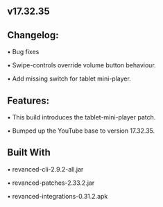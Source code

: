 ## v17.32.35

## Changelog:

• Bug fixes

• Swipe-controls override volume button behaviour.

• Add missing switch for tablet mini-player.

## Features:

• This build introduces the tablet-mini-player patch.

• Bumped up the YouTube base to version 17.32.35.

## Built With

• revanced-cli-2.9.2-all.jar

• revanced-patches-2.33.2.jar

• revanced-integrations-0.31.2.apk

